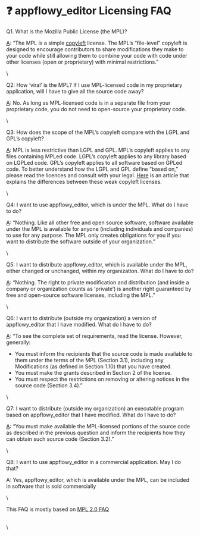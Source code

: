 # ❓ appflowy\_editor Licensing FAQ

Q1. What is the Mozilla Public License (the MPL)?

[A](https://www.mozilla.org/en-US/MPL/2.0/FAQ/#what-is-the-mpl): “The MPL is a simple [copyleft](http://en.wikipedia.org/wiki/Copyleft) license. The MPL’s “file-level” copyleft is designed to encourage contributors to share modifications they make to your code while still allowing them to combine your code with code under other licenses (open or proprietary) with minimal restrictions.”

\


Q2: How ‘viral’ is the MPL? If I use MPL-licensed code in my proprietary application, will I have to give all the source code away?

[A](https://www.mozilla.org/en-US/MPL/2.0/FAQ/#virality): No. As long as MPL-licensed code is in a separate file from your proprietary code, you do not need to open-source your proprietary code.&#x20;

\


Q3: How does the scope of the MPL’s copyleft compare with the LGPL and GPL’s copyleft?

[A](https://www.mozilla.org/en-US/MPL/2.0/FAQ/#copyleft-scope): MPL is less restrictive than LGPL and GPL. MPL’s copyleft applies to any files containing MPLed code. LGPL’s copyleft applies to any library based on LGPLed code. GPL’s copyleft applies to all software based on GPLed code. To better understand how the LGPL and GPL define “based on,” please read the licences and consult with your legal. [Here](https://fossa.com/blog/open-source-software-licenses-101-mozilla-public-license-2-0/) is an article that explains the differences between these weak copyleft licenses.

\


Q4: I want to use appflowy\_editor, which is under the MPL. What do I have to do?

[A](https://www.mozilla.org/en-US/MPL/2.0/FAQ/#use): “Nothing. Like all other free and open source software, software available under the MPL is available for anyone (including individuals and companies) to use for any purpose. The MPL only creates obligations for you if you want to distribute the software outside of your organization.”

\


Q5: I want to distribute appflowy\_editor, which is available under the MPL, either changed or unchanged, within my organization. What do I have to do?

[A](https://www.mozilla.org/en-US/MPL/2.0/FAQ/#distribute-within-organization): “Nothing. The right to private modification and distribution (and inside a company or organization counts as ‘private’) is another right guaranteed by free and open-source software licenses, including the MPL.”

\


Q6: I want to distribute (outside my organization) a version of appflowy\_editor that I have modified. What do I have to do?

[A](https://www.mozilla.org/en-US/MPL/2.0/FAQ/#distribute-modified-source): “To see the complete set of requirements, read the license. However, generally:

* You must inform the recipients that the source code is made available to them under the terms of the MPL (Section 3.1), including any Modifications (as defined in Section 1.10) that you have created.
* You must make the grants described in Section 2 of the license.
* You must respect the restrictions on removing or altering notices in the source code (Section 3.4).”

\


Q7: I want to distribute (outside my organization) an executable program based on appflowy\_editor that I have modified. What do I have to do?

[A](https://www.mozilla.org/en-US/MPL/2.0/FAQ/#distribute-binaries-from-modified-source): “You must make available the MPL-licensed portions of the source code as described in the previous question and inform the recipients how they can obtain such source code (Section 3.2).”

\


Q8: I want to use appflowy\_editor in a commercial application. May I do that?&#x20;

A: Yes, appflowy\_editor, which is available under the MPL, can be included in software that is sold commercially

\


This FAQ is mostly based on [MPL 2.0 FAQ](https://www.mozilla.org/en-US/MPL/2.0/FAQ/)

\
\
